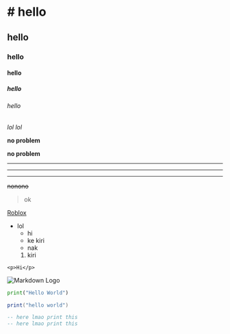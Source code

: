 # # hello
## hello
### hello
#### hello
##### hello
###### hello

<!-- Italics -->
*lol*
_lol_

<!-- Strong -->
**no problem** 

__no problem__ 

---
___
___
~~nonono~~
> ok

[Roblox](https://web.roblox.com)

* lol
  * hi
  * ke kiri
  * nak
  1. kiri



`<p>Hi</p>`

![Markdown Logo](https://upload.wikimedia.org/wikipedia/commons/thumb/4/48/Markdown-mark.svg/1200px-Markdown-mark.svg.png)

```python
print("Hello World")
```
```lua
print("hello world")
```
```lua
-- here lmao print this
-- here lmao print this
```
